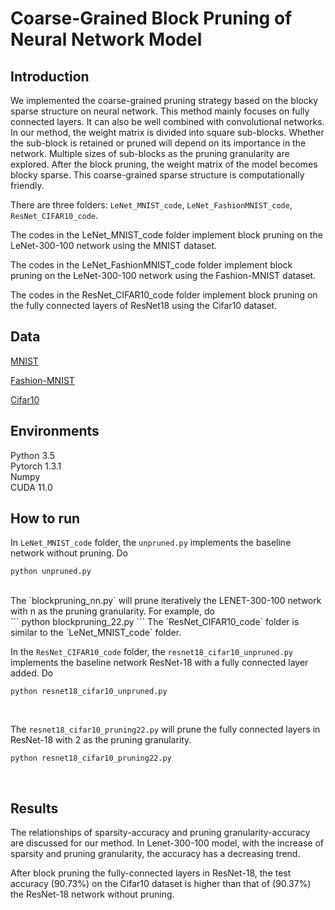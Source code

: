 # Coarse-Grained Block Pruning of Neural Network Model

## Introduction

We implemented the coarse-grained pruning strategy based on the blocky sparse structure on neural network. This method mainly focuses on fully connected layers. It can also be well combined with convolutional networks. In our method, the weight matrix is divided into square sub-blocks. Whether the sub-block is retained or pruned will depend on its importance in the network. Multiple sizes of sub-blocks as the pruning granularity are explored. After the block pruning, the weight matrix of the model becomes blocky sparse. This coarse-grained sparse structure is computationally friendly.<br>

There are three folders: `LeNet_MNIST_code`, `LeNet_FashionMNIST_code`, `ResNet_CIFAR10_code`. <br>

The codes in the LeNet_MNIST_code folder implement block pruning on the LeNet-300-100 network using the MNIST dataset. <br>

The codes in the LeNet_FashionMNIST_code folder implement block pruning on the LeNet-300-100 network using the Fashion-MNIST dataset. <br>

The codes in the ResNet_CIFAR10_code folder implement block pruning on the fully connected layers of ResNet18 using the Cifar10 dataset. <br>

## Data

[MNIST](http://yann.lecun.com/exdb/mnist/) <br>

[Fashion-MNIST](https://github.com/zalandoresearch/fashion-mnist) <br>

[Cifar10](http://www.cs.toronto.edu/~kriz/cifar.html) <br>

## Environments

Python 3.5 <br>
Pytorch 1.3.1<br>
Numpy <br>
CUDA 11.0 <br>

## How to run

In `LeNet_MNIST_code` folder, the `unpruned.py` implements the baseline network without pruning. Do <br>
```
python unpruned.py
```
<br>
The `blockpruning_nn.py` will prune iteratively the LENET-300-100 network with n as the pruning granularity. For example, do <br>
```
python blockpruning_22.py
```
The `ResNet_CIFAR10_code` folder is similar to the `LeNet_MNIST_code` folder. <br>

In the `ResNet_CIFAR10_code` folder, the `resnet18_cifar10_unpruned.py` implements the baseline network ResNet-18 with a fully connected layer added. Do <br>
```
python resnet18_cifar10_unpruned.py
```
<br>

The `resnet18_cifar10_pruning22.py` will prune the fully connected layers in ResNet-18 with 2 as the pruning granularity. <br>
```
python resnet18_cifar10_pruning22.py
```
<br>

## Results
The relationships of sparsity-accuracy and pruning granularity-accuracy are discussed for our method. In Lenet-300-100 model, with the increase of sparsity and pruning granularity, the accuracy has a decreasing trend. <br>

After block pruning the fully-connected layers in ResNet-18, the test accuracy (90.73%) on the Cifar10 dataset is higher than that of (90.37%) the ResNet-18 network without pruning.
